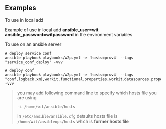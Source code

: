 ## Examples

To use in local add 

Example of use in local add **ansible_user=wit ansible_password=witpassword** in the environment variables

To use on an ansible server

```
# deploy service conf
ansible-playbook playbooks/w2p.yml -e 'hosts=prwv4' --tags "service_conf_deploy" -vvv

# deploy conf
ansible-playbook playbooks/w2p.yml -e 'hosts=prwv4' --tags "conf,logback.xml,workit.functional.properties,workit.datasources.properties" -vvv
```

> you may add following command line to specify which hosts file you are using
>```
>-i /home/wit/ansible/hosts
>```
>in `/etc/ansible/ansible.cfg` defaults hosts file is `/home/wit/ansibleops/hosts` which is **former hosts file**